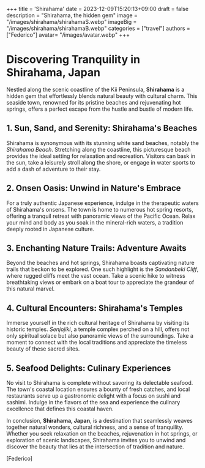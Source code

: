 +++
title = 'Shirahama'
date = 2023-12-09T15:20:13+09:00
draft = false
description = "Shirahama, the hidden gem"
image = "/images/shirahama/shirahamaS.webp"
imageBig = "/images/shirahama/shirahamaB.webp"
categories = ["travel"]
authors = ["Federico"]
avatar= "/images/avatar.webp"
+++

# Discovering Tranquility in Shirahama, Japan

Nestled along the scenic coastline of the Kii Peninsula, **Shirahama** is a hidden gem that effortlessly blends natural beauty with cultural charm. This seaside town, renowned for its pristine beaches and rejuvenating hot springs, offers a perfect escape from the hustle and bustle of modern life.

## 1. **Sun, Sand, and Serenity: Shirahama's Beaches**

Shirahama is synonymous with its stunning white sand beaches, notably the *Shirahama Beach*. Stretching along the coastline, this picturesque beach provides the ideal setting for relaxation and recreation. Visitors can bask in the sun, take a leisurely stroll along the shore, or engage in water sports to add a dash of adventure to their stay.

## 2. **Onsen Oasis: Unwind in Nature's Embrace**

For a truly authentic Japanese experience, indulge in the therapeutic waters of Shirahama's onsens. The town is home to numerous hot spring resorts, offering a tranquil retreat with panoramic views of the Pacific Ocean. Relax your mind and body as you soak in the mineral-rich waters, a tradition deeply rooted in Japanese culture.

## 3. **Enchanting Nature Trails: Adventure Awaits**

Beyond the beaches and hot springs, Shirahama boasts captivating nature trails that beckon to be explored. One such highlight is the *Sandanbeki Cliff*, where rugged cliffs meet the vast ocean. Take a scenic hike to witness breathtaking views or embark on a boat tour to appreciate the grandeur of this natural marvel.

## 4. **Cultural Encounters: Shirahama's Temples**

Immerse yourself in the rich cultural heritage of Shirahama by visiting its historic temples. *Senjojiki*, a temple complex perched on a hill, offers not only spiritual solace but also panoramic views of the surroundings. Take a moment to connect with the local traditions and appreciate the timeless beauty of these sacred sites.

## 5. **Seafood Delights: Culinary Experiences**

No visit to Shirahama is complete without savoring its delectable seafood. The town's coastal location ensures a bounty of fresh catches, and local restaurants serve up a gastronomic delight with a focus on sushi and sashimi. Indulge in the flavors of the sea and experience the culinary excellence that defines this coastal haven.

In conclusion, **Shirahama, Japan**, is a destination that seamlessly weaves together natural wonders, cultural richness, and a sense of tranquility. Whether you seek relaxation on the beaches, rejuvenation in hot springs, or exploration of scenic landscapes, Shirahama invites you to unwind and discover the beauty that lies at the intersection of tradition and nature.



\[Federico\]  

